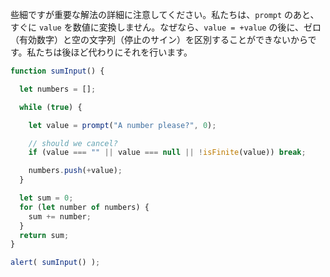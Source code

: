 些細ですが重要な解法の詳細に注意してください。私たちは、`prompt` のあと、すぐに `value` を数値に変換しません。なぜなら、`value = +value` の後に、ゼロ（有効数字）と空の文字列（停止のサイン）を区別することができないからです。私たちは後ほど代わりにそれを行います。


```js run demo
function sumInput() {

  let numbers = [];

  while (true) {

    let value = prompt("A number please?", 0);

    // should we cancel?
    if (value === "" || value === null || !isFinite(value)) break;

    numbers.push(+value);
  }

  let sum = 0;
  for (let number of numbers) {
    sum += number;
  }
  return sum;
}

alert( sumInput() );
```
